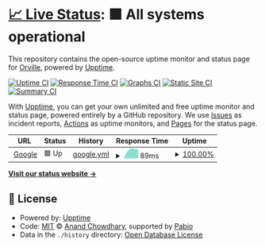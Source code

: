 # [📈 Live Status](https://Orville610.github.io/RvilleUptimeChecker): <!--live status--> **🟩 All systems operational**

This repository contains the open-source uptime monitor and status page for [Orville](neonddroid.com), powered by [Upptime](https://github.com/upptime/upptime).

[![Uptime CI](https://github.com/Orville610/RvilleUptimeChecker/workflows/Uptime%20CI/badge.svg)](https://github.com/Orville610/RvilleUptimeChecker/actions?query=workflow%3A%22Uptime+CI%22)
[![Response Time CI](https://github.com/Orville610/RvilleUptimeChecker/workflows/Response%20Time%20CI/badge.svg)](https://github.com/Orville610/RvilleUptimeChecker/actions?query=workflow%3A%22Response+Time+CI%22)
[![Graphs CI](https://github.com/Orville610/RvilleUptimeChecker/workflows/Graphs%20CI/badge.svg)](https://github.com/Orville610/RvilleUptimeChecker/actions?query=workflow%3A%22Graphs+CI%22)
[![Static Site CI](https://github.com/Orville610/RvilleUptimeChecker/workflows/Static%20Site%20CI/badge.svg)](https://github.com/Orville610/RvilleUptimeChecker/actions?query=workflow%3A%22Static+Site+CI%22)
[![Summary CI](https://github.com/Orville610/RvilleUptimeChecker/workflows/Summary%20CI/badge.svg)](https://github.com/Orville610/RvilleUptimeChecker/actions?query=workflow%3A%22Summary+CI%22)

With [Upptime](https://upptime.js.org), you can get your own unlimited and free uptime monitor and status page, powered entirely by a GitHub repository. We use [Issues](https://github.com/Orville610/RvilleUptimeChecker/issues) as incident reports, [Actions](https://github.com/Orville610/RvilleUptimeChecker/actions) as uptime monitors, and [Pages](https://Orville610.github.io/RvilleUptimeChecker) for the status page.

<!--start: status pages-->
<!-- This summary is generated by Upptime (https://github.com/upptime/upptime) -->
<!-- Do not edit this manually, your changes will be overwritten -->
<!-- prettier-ignore -->
| URL | Status | History | Response Time | Uptime |
| --- | ------ | ------- | ------------- | ------ |
| <img alt="" src="https://icons.duckduckgo.com/ip3/www.google.com.ico" height="13"> [Google](https://www.google.com) | 🟩 Up | [google.yml](https://github.com/Orville610/RvilleUptimeChecker/commits/HEAD/history/google.yml) | <details><summary><img alt="Response time graph" src="./graphs/google/response-time-week.png" height="20"> 89ms</summary><br><a href="https://Orville610.github.io/RvilleUptimeChecker/history/google"><img alt="Response time 89" src="https://img.shields.io/endpoint?url=https%3A%2F%2Fraw.githubusercontent.com%2FOrville610%2FRvilleUptimeChecker%2FHEAD%2Fapi%2Fgoogle%2Fresponse-time.json"></a><br><a href="https://Orville610.github.io/RvilleUptimeChecker/history/google"><img alt="24-hour response time 98" src="https://img.shields.io/endpoint?url=https%3A%2F%2Fraw.githubusercontent.com%2FOrville610%2FRvilleUptimeChecker%2FHEAD%2Fapi%2Fgoogle%2Fresponse-time-day.json"></a><br><a href="https://Orville610.github.io/RvilleUptimeChecker/history/google"><img alt="7-day response time 89" src="https://img.shields.io/endpoint?url=https%3A%2F%2Fraw.githubusercontent.com%2FOrville610%2FRvilleUptimeChecker%2FHEAD%2Fapi%2Fgoogle%2Fresponse-time-week.json"></a><br><a href="https://Orville610.github.io/RvilleUptimeChecker/history/google"><img alt="30-day response time 89" src="https://img.shields.io/endpoint?url=https%3A%2F%2Fraw.githubusercontent.com%2FOrville610%2FRvilleUptimeChecker%2FHEAD%2Fapi%2Fgoogle%2Fresponse-time-month.json"></a><br><a href="https://Orville610.github.io/RvilleUptimeChecker/history/google"><img alt="1-year response time 89" src="https://img.shields.io/endpoint?url=https%3A%2F%2Fraw.githubusercontent.com%2FOrville610%2FRvilleUptimeChecker%2FHEAD%2Fapi%2Fgoogle%2Fresponse-time-year.json"></a></details> | <details><summary><a href="https://Orville610.github.io/RvilleUptimeChecker/history/google">100.00%</a></summary><a href="https://Orville610.github.io/RvilleUptimeChecker/history/google"><img alt="All-time uptime 100.00%" src="https://img.shields.io/endpoint?url=https%3A%2F%2Fraw.githubusercontent.com%2FOrville610%2FRvilleUptimeChecker%2FHEAD%2Fapi%2Fgoogle%2Fuptime.json"></a><br><a href="https://Orville610.github.io/RvilleUptimeChecker/history/google"><img alt="24-hour uptime 100.00%" src="https://img.shields.io/endpoint?url=https%3A%2F%2Fraw.githubusercontent.com%2FOrville610%2FRvilleUptimeChecker%2FHEAD%2Fapi%2Fgoogle%2Fuptime-day.json"></a><br><a href="https://Orville610.github.io/RvilleUptimeChecker/history/google"><img alt="7-day uptime 100.00%" src="https://img.shields.io/endpoint?url=https%3A%2F%2Fraw.githubusercontent.com%2FOrville610%2FRvilleUptimeChecker%2FHEAD%2Fapi%2Fgoogle%2Fuptime-week.json"></a><br><a href="https://Orville610.github.io/RvilleUptimeChecker/history/google"><img alt="30-day uptime 100.00%" src="https://img.shields.io/endpoint?url=https%3A%2F%2Fraw.githubusercontent.com%2FOrville610%2FRvilleUptimeChecker%2FHEAD%2Fapi%2Fgoogle%2Fuptime-month.json"></a><br><a href="https://Orville610.github.io/RvilleUptimeChecker/history/google"><img alt="1-year uptime 100.00%" src="https://img.shields.io/endpoint?url=https%3A%2F%2Fraw.githubusercontent.com%2FOrville610%2FRvilleUptimeChecker%2FHEAD%2Fapi%2Fgoogle%2Fuptime-year.json"></a></details>

<!--end: status pages-->

[**Visit our status website →**](https://Orville610.github.io/RvilleUptimeChecker)

## 📄 License

- Powered by: [Upptime](https://github.com/upptime/upptime)
- Code: [MIT](./LICENSE) © [Anand Chowdhary](https://anandchowdhary.com), supported by [Pabio](https://pabio.com)
- Data in the `./history` directory: [Open Database License](https://opendatacommons.org/licenses/odbl/1-0/)
